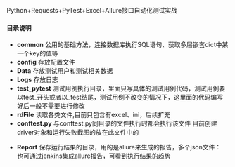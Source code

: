 Python+Requests+PyTest+Excel+Allure接口自动化测试实战

#### 目录说明
- **common**
  公用的基础方法，连接数据库执行SQL语句、获取多层嵌套dict中某一个key的值等
- **config**
  存放配置文件
- **Data**
  存放测试用户和测试相关数据
- **Logs**
  存放日志
- **test_pytest**
  测试用例执行目录，里面只写具体的测试用例代码，测试用例要以test_开头或者以_test结尾，测试用例不改变的情况下，这里面的代码编写好后一般不需要进行修改
- **rdFile**
  读取各类文件,目前只包含有excel、ini，后续扩充
- **conftest.py**
  与conftest.py同目录的文件执行时都会执行该文件
  目前创建driver对象和运行失败截图的放在此文件中的
* **Report**
  保存运行结果的目录，用的是allure来生成的报告，多个json文件：
  也可通过jenkins集成allure报告，可看到执行结果的趋势

